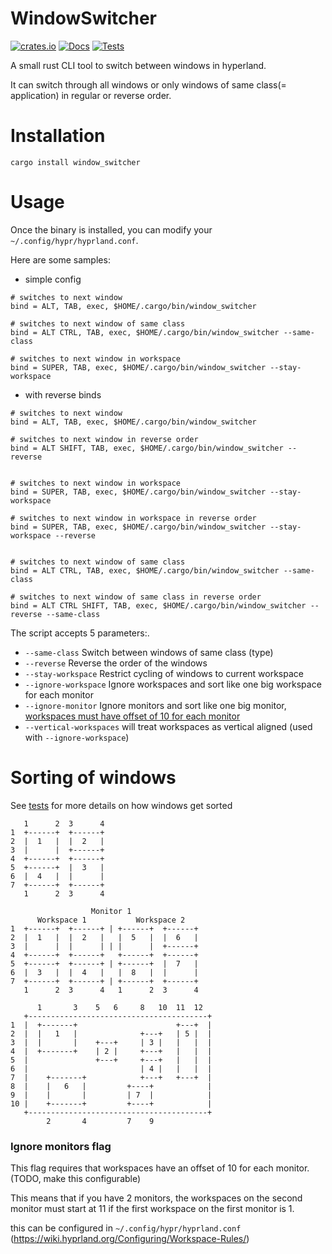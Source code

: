 # WindowSwitcher

[![crates.io](https://img.shields.io/crates/v/window_switcher.svg)](https://crates.io/crates/window_switcher)
[![Docs](https://docs.rs/built/badge.svg)](https://docs.rs/window_switcher)
[![Tests](https://github.com/H3rmt/WindowSwitcher/actions/workflows/rust.yml/badge.svg)](https://github.com/H3rmt/WindowSwitcher/actions/workflows/rust.yml)

A small rust CLI tool to switch between windows in hyperland.

It can switch through all windows or only windows of same class(= application) in regular or reverse order.


# Installation
`
cargo install window_switcher
`

# Usage
Once the binary is installed, you can modify your `~/.config/hypr/hyprland.conf`.

Here are some samples:

- simple config
```
# switches to next window
bind = ALT, TAB, exec, $HOME/.cargo/bin/window_switcher

# switches to next window of same class
bind = ALT CTRL, TAB, exec, $HOME/.cargo/bin/window_switcher --same-class

# switches to next window in workspace
bind = SUPER, TAB, exec, $HOME/.cargo/bin/window_switcher --stay-workspace
```

- with reverse binds
```
# switches to next window
bind = ALT, TAB, exec, $HOME/.cargo/bin/window_switcher

# switches to next window in reverse order
bind = ALT SHIFT, TAB, exec, $HOME/.cargo/bin/window_switcher --reverse


# switches to next window in workspace
bind = SUPER, TAB, exec, $HOME/.cargo/bin/window_switcher --stay-workspace

# switches to next window in workspace in reverse order
bind = SUPER, TAB, exec, $HOME/.cargo/bin/window_switcher --stay-workspace --reverse


# switches to next window of same class
bind = ALT CTRL, TAB, exec, $HOME/.cargo/bin/window_switcher --same-class

# switches to next window of same class in reverse order
bind = ALT CTRL SHIFT, TAB, exec, $HOME/.cargo/bin/window_switcher --reverse --same-class
```

The script accepts 5 parameters:.
- `--same-class` Switch between windows of same class (type)
- `--reverse` Reverse the order of the windows
- `--stay-workspace` Restrict cycling of windows to current workspace
- `--ignore-workspace` Ignore workspaces and sort like one big workspace for each monitor
- `--ignore-monitor` Ignore monitors and sort like one big monitor, [workspaces must have offset of 10 for each monitor ](#ignore-monitors-flag)
- `--vertical-workspaces` will treat workspaces as vertical aligned (used with `--ignore-workspace`)

# Sorting of windows
See [tests](/tests) for more details on how windows get sorted

```
   1      2  3      4
1  +------+  +------+
2  |  1   |  |  2   |
3  |      |  +------+
4  +------+  +------+
5  +------+  |  3   |
6  |  4   |  |      |
7  +------+  +------+
   1      2  3      4
```
```
                  Monitor 1
      Workspace 1           Workspace 2
1  +------+  +------+ | +------+  +------+
2  |  1   |  |  2   |   |  5   |  |  6   |
3  |      |  |      | | |      |  +------+
4  +------+  +------+   +------+  +------+
5  +------+  +------+ | +------+  |  7   |
6  |  3   |  |  4   |   |  8   |  |      |
7  +------+  +------+ | +------+  +------+
   1      2  3      4   1      2  3      4
```
```
      1       3    5   6     8   10  11  12
   +----------------------------------------+
1  |  +-------+                      +---+  |
2  |  |   1   |              +---+   | 5 |  |
3  |  |       |    +---+     | 3 |   |   |  |
4  |  +-------+    | 2 |     +---+   |   |  |
5  |               +---+     +---+   |   |  |
6  |                         | 4 |   |   |  |
7  |    +-------+            +---+   +---+  |
8  |    |   6   |         +----+            |
9  |    |       |         | 7  |            |
10 |    +-------+         +----+            |
   +----------------------------------------+
        2       4         7    9
```

### Ignore monitors flag
This flag requires that workspaces have an offset of 10 for each monitor. (TODO, make this configurable)

This means that if you have 2 monitors, the workspaces on the second monitor must start at 11 if the first workspace on the first monitor is 1.

this can be configured in `~/.config/hypr/hyprland.conf` (https://wiki.hyprland.org/Configuring/Workspace-Rules/)
